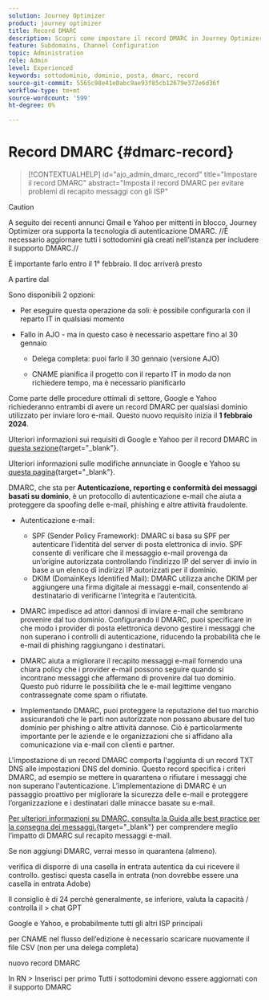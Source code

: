 ```yaml
---
solution: Journey Optimizer
product: journey optimizer
title: Record DMARC
description: Scopri come impostare il record DMARC in Journey Optimizer
feature: Subdomains, Channel Configuration
topic: Administration
role: Admin
level: Experienced
keywords: sottodominio, dominio, posta, dmarc, record
source-git-commit: 5565c98e41e0abc9ae93f85cb12679e372e6d36f
workflow-type: tm+mt
source-wordcount: '599'
ht-degree: 0%

---
```


# Record DMARC {#dmarc-record}

>[!CONTEXTUALHELP]
>id="ajo_admin_dmarc_record"
>title="Impostare il record DMARC"
>abstract="Imposta il record DMARC per evitare problemi di recapito messaggi con gli ISP"

>[!CAUTION]
>
>A seguito dei recenti annunci Gmail e Yahoo per mittenti in blocco, Journey Optimizer ora supporta la tecnologia di autenticazione DMARC. //È necessario aggiornare tutti i sottodomini già creati nell’istanza per includere il supporto DMARC.//

È importante farlo entro il 1° febbraio. Il doc arriverà presto

A partire dal

Sono disponibili 2 opzioni:

* Per eseguire questa operazione da soli: è possibile configurarla con il reparto IT in qualsiasi momento

* Fallo in AJO - ma in questo caso è necessario aspettare fino al 30 gennaio

   * Delega completa: puoi farlo il 30 gennaio (versione AJO)

   * CNAME pianifica il progetto con il reparto IT in modo da non richiedere tempo, ma è necessario pianificarlo

Come parte delle procedure ottimali di settore, Google e Yahoo richiederanno entrambi di avere un record DMARC per qualsiasi dominio utilizzato per inviare loro e-mail. Questo nuovo requisito inizia il **1 febbraio 2024**.

Ulteriori informazioni sui requisiti di Google e Yahoo per il record DMARC in [questa sezione](https://experienceleague.adobe.com/docs/deliverability-learn/deliverability-best-practice-guide/additional-resources/guidance-around-changes-to-google-and-yahoo.html?lang=en#dmarc%3A){target="_blank"}.

Ulteriori informazioni sulle modifiche annunciate in Google e Yahoo su [questa pagina](https://experienceleague.adobe.com/docs/deliverability-learn/deliverability-best-practice-guide/additional-resources/guidance-around-changes-to-google-and-yahoo.html?lang=en#dmarc%3A){target="_blank"}.

DMARC, che sta per **Autenticazione, reporting e conformità dei messaggi basati su dominio**, è un protocollo di autenticazione e-mail che aiuta a proteggere da spoofing delle e-mail, phishing e altre attività fraudolente.

* Autenticazione e-mail:

   * SPF (Sender Policy Framework): DMARC si basa su SPF per autenticare l&#39;identità del server di posta elettronica di invio. SPF consente di verificare che il messaggio e-mail provenga da un’origine autorizzata controllando l’indirizzo IP del server di invio in base a un elenco di indirizzi IP autorizzati per il dominio.
   * DKIM (DomainKeys Identified Mail): DMARC utilizza anche DKIM per aggiungere una firma digitale ai messaggi e-mail, consentendo al destinatario di verificarne l’integrità e l’autenticità.

* DMARC impedisce ad attori dannosi di inviare e-mail che sembrano provenire dal tuo dominio. Configurando il DMARC, puoi specificare in che modo i provider di posta elettronica devono gestire i messaggi che non superano i controlli di autenticazione, riducendo la probabilità che le e-mail di phishing raggiungano i destinatari.

* DMARC aiuta a migliorare il recapito messaggi e-mail fornendo una chiara policy che i provider e-mail possono seguire quando si incontrano messaggi che affermano di provenire dal tuo dominio. Questo può ridurre le possibilità che le e-mail legittime vengano contrassegnate come spam o rifiutate.

* Implementando DMARC, puoi proteggere la reputazione del tuo marchio assicurandoti che le parti non autorizzate non possano abusare del tuo dominio per phishing o altre attività dannose. Ciò è particolarmente importante per le aziende e le organizzazioni che si affidano alla comunicazione via e-mail con clienti e partner.

L&#39;impostazione di un record DMARC comporta l&#39;aggiunta di un record TXT DNS alle impostazioni DNS del dominio. Questo record specifica i criteri DMARC, ad esempio se mettere in quarantena o rifiutare i messaggi che non superano l&#39;autenticazione. L’implementazione di DMARC è un passaggio proattivo per migliorare la sicurezza delle e-mail e proteggere l’organizzazione e i destinatari dalle minacce basate su e-mail.

[Per ulteriori informazioni su DMARC, consulta la Guida alle best practice per la consegna dei messaggi.](https://experienceleague.adobe.com/docs/deliverability-learn/deliverability-best-practice-guide/additional-resources/technotes/implement-dmarc.html?lang=it){target="_blank"} per comprendere meglio l’impatto di DMARC sul recapito messaggi e-mail.

Se non aggiungi DMARC, verrai messo in quarantena (almeno).

verifica di disporre di una casella in entrata autentica da cui ricevere il controllo. gestisci questa casella in entrata (non dovrebbe essere una casella in entrata Adobe)

Il consiglio è di 24 perché generalmente, se inferiore, valuta la capacità / controlla il > chat GPT

Google e Yahoo, e probabilmente tutti gli altri ISP principali

per CNAME nel flusso dell’edizione è necessario scaricare nuovamente il file CSV (non per una delega completa)

nuovo record DMARC

In RN > Inserisci per primo Tutti i sottodomini devono essere aggiornati con il supporto DMARC



